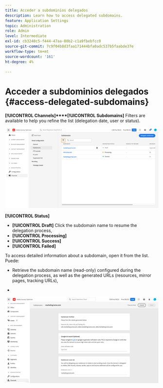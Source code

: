```yaml
---
title: Acceder a subdominios delegados
description: Learn how to access delegated subdomains.
feature: Application Settings
topic: Administration
role: Admin
level: Intermediate
exl-id: cb3248c5-f444-47aa-80b2-c1a9fbebfcc0
source-git-commit: 7c9f04b8d3faa171444bfa0adc537b5faabde37e
workflow-type: tm+mt
source-wordcount: '161'
ht-degree: 4%

---
```


# Acceder a subdominios delegados {#access-delegated-subdomains}

**[!UICONTROL Channels]****[!UICONTROL Subdomains]** Filters are available to help you refine the list (delegation date, user or status).

![](assets/subdomain-list.png)

**[!UICONTROL Status]**

* **[!UICONTROL Draft]** Click the subdomain name to resume the delegation process,
* **[!UICONTROL Processing]**
* **[!UICONTROL Success]**
* **[!UICONTROL Failed]**

To access detailed information about a subdomain, open it from the list. Puede:

* Retrieve the subdomain name (read-only) configured during the delegation process, as well as the generated URLs (resources, mirror pages, tracking URLs),

* [](google-txt.md)

![](assets/subdomain-delegated.png)
